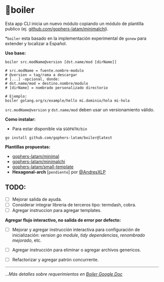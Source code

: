 # 🍲boiler

Esta app CLI inicia un nuevo módulo copiando un módulo de plantilla publico (ej. [github.com/gophers-latam/minimalchi](https://github.com/gophers-latam/minimalchi)).

*```boiler``` esta basado en la implementación experimental de ```gonew``` para extender y localizar a Español.

**Uso base:**

```shell
boiler src.modName@version [dst.name/mod [dirName]]

# src.modName = fuente.nombre-modulo
# @version = tag/rama a descargar
# [...] -opcional, donde:
# dst.name/mod = destino.nombre/modulo
# [dirName] = nombrado personalizado directorio

# Ejemplo: 
boiler golang.org/x/example/hello mi.dominio/hola mi-hola
```

```src.modName@version``` y ```dst.name/mod``` deben usar un versionamiento válido.

**Como instalar:**

- Para estar disponible via ```$GOPATH/bin```
```shell
go install github.com/gophers-latam/boiler@latest
```

**Plantillas propuestas:**
- [gophers-latam/minimal](https://github.com/gophers-latam/minimal)
- [gophers-latam/minimalchi](https://github.com/gophers-latam/minimalchi)
- [gophers-latam/small-template](https://github.com/gophers-latam/small-template)
- **Hexagonal-arch** [```pendiente```]  por [@AndresXLP](https://github.com/AndresXLP)

## TODO:

- [ ] Mejorar salida de ayuda.
- [ ] Considerar integrar libreria de terceros tipo: termdash, cobra.
- [ ] Agregar instruccion para agregar templates.

**Agregar flujo interactivo, no salida de error por defecto:**
- [ ] Mejorar y agregar instrucción interactiva para configuración de inicialización: *version go module*, *tidy dependencias*, *renombrado mejorado*, etc.
- [ ] Agregar instrucción para eliminar o agregar archivos genericos.
- [ ] Refactorizar y agregar patrón concurrente.


<hr style="height:1px;border-width:0;color:gray;background-color:gray">

...*Más detalles sobre requerimientos en [Boiler Google Doc](https://docs.google.com/document/d/1xI7gqO1E9h2sKU574zyUrgKXZWyLpmVhiTgWcTZ7DvI/edit?usp=sharing)*